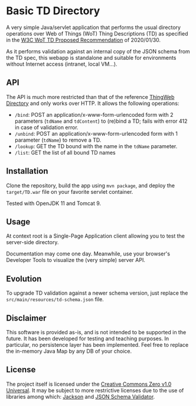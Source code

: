 # Basic TD Directory

A very simple Java/servlet application that performs the usual directory operations over Web of Things (WoT) Thing Descriptions (TD) as specified in the [W3C WoT TD Proposed Recommendation](https://www.w3.org/TR/2020/PR-wot-thing-description-20200130/) of 2020/01/30.

As it performs validation against an internal copy of the JSON schema from the TD spec, this webapp is standalone and suitable for environments without Internet access (intranet, local VM...).

## API

The API is much more restricted than that of the reference [ThingWeb Directory](https://github.com/thingweb/thingweb-directory) and only works over HTTP.
It allows the following operations:

- `/bind`: POST an application/x-www-form-urlencoded form with 2 parameters (`tdName` and `tdContent`) to (re)bind a TD; fails with error 412 in case of validation error.
- `/unbind`: POST an application/x-www-form-urlencoded form with 1 parameter (`tdName`) to remove a TD.
- `/lookup`: GET the TD bound with the name in the `tdName` parameter.
- `/list`: GET the list of all bound TD names

## Installation

Clone the repository, build the app using `mvn package`, and deploy the `target/TD.war` file on your favorite servlet container.

Tested with OpenJDK 11 and Tomcat 9.

## Usage

At context root is a Single-Page Application client allowing you to test the server-side directory.

Documentation may come one day. Meanwhile, use your browser's Developer Tools to visualize the (very simple) server API.

## Evolution

To upgrade TD validation against a newer schema version, just replace the `src/main/resources/td-schema.json` file.

## Disclaimer

This software is provided as-is, and is not intended to be supported in the future. It has been developed for testing and teaching purposes. In particular, no persistence layer has been implemented. Feel free to replace the in-memory Java Map by any DB of your choice.

## License

The project itself is licensed under the
[Creative Commons Zero v1.0 Universal](./LICENSE).
It may be subject to more restrictive licenses due to the use of libraries among which: [Jackson](https://github.com/FasterXML/jackson) and [JSON Schema Validator](https://github.com/everit-org/json-schema).